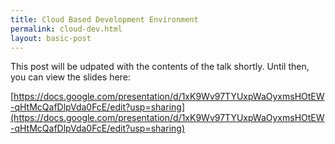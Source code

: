```yaml
---
title: Cloud Based Development Environment
permalink: cloud-dev.html
layout: basic-post
---
```


This post will be udpated with the contents of the talk shortly. Until then, you can view the slides here:

[https://docs.google.com/presentation/d/1xK9Wv97TYUxpWaOyxmsHOtEW-qHtMcQafDlpVda0FcE/edit?usp=sharing](https://docs.google.com/presentation/d/1xK9Wv97TYUxpWaOyxmsHOtEW-qHtMcQafDlpVda0FcE/edit?usp=sharing)
